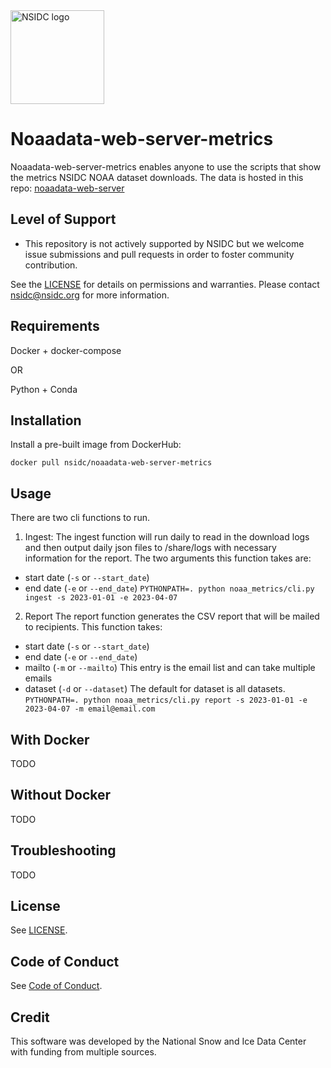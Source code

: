 <img alt="NSIDC logo" src="https://nsidc.org/themes/custom/nsidc/logo.svg" width="150" />


# Noaadata-web-server-metrics

Noaadata-web-server-metrics enables anyone to use the scripts that show the 
metrics NSIDC NOAA dataset downloads. The data is hosted in this repo: [noaadata-web-server](https://github.com/nsidc/noaadata-web-server)

## Level of Support

* This repository is not actively supported by NSIDC but we welcome issue 
  submissions and pull requests in order to foster community contribution.

See the [LICENSE](LICENSE) for details on permissions and warranties. Please 
contact nsidc@nsidc.org for more information.

## Requirements

Docker + docker-compose

OR

Python + Conda

## Installation

Install a pre-built image from DockerHub:

`docker pull nsidc/noaadata-web-server-metrics`

## Usage

There are two cli functions to run.
1. Ingest:
  The ingest function will run daily to read in the download logs and then output daily json files to /share/logs with necessary information for the report. The two arguments this function takes are:
  * start date (`-s` or `--start_date`)
  * end date (`-e` or `--end_date`)
  `PYTHONPATH=. python noaa_metrics/cli.py ingest -s 2023-01-01 -e 2023-04-07`
2. Report
  The report function generates the CSV report that will be mailed to recipients. This function takes:
  * start date (`-s` or `--start_date`)
  * end date (`-e` or `--end_date`) 
  * mailto (`-m` or `--mailto`) This entry is the email list and can take multiple emails 
  * dataset (`-d` or `--dataset`) The default for dataset is all datasets.
  `PYTHONPATH=. python noaa_metrics/cli.py report -s 2023-01-01 -e 2023-04-07 -m email@email.com`

## With Docker
TODO

## Without Docker
TODO

## Troubleshooting

TODO

## License

See [LICENSE](LICENSE).

## Code of Conduct

See [Code of Conduct](CODE_OF_CONDUCT.md).

## Credit

This software was developed by the National Snow and Ice Data Center with 
funding from multiple sources.
